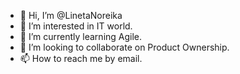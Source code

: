- 👋 Hi, I’m @LinetaNoreika
- 👀 I’m interested in IT world.
- 🌱 I’m currently learning Agile.
- 💞️ I’m looking to collaborate on Product Ownership.
- 📫 How to reach me by email.

<!---
LinetaNoreika/LinetaNoreika is a ✨ special ✨ repository because its `README.md` (this file) appears on your GitHub profile.
You can click the Preview link to take a look at your changes.
--->
